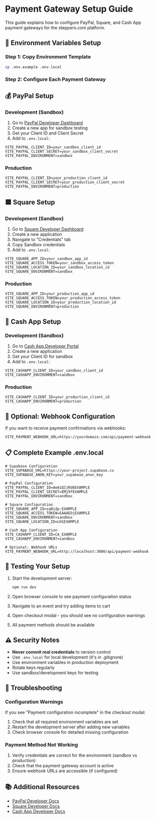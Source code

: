 # Payment Gateway Setup Guide

This guide explains how to configure PayPal, Square, and Cash App payment gateways for the steppers.com platform.

## 🔐 Environment Variables Setup

### Step 1: Copy Environment Template
```bash
cp .env.example .env.local
```

### Step 2: Configure Each Payment Gateway

## 💰 PayPal Setup

### Development (Sandbox)
1. Go to [PayPal Developer Dashboard](https://developer.paypal.com/developer/applications/)
2. Create a new app for sandbox testing
3. Get your Client ID and Client Secret
4. Add to `.env.local`:

```env
VITE_PAYPAL_CLIENT_ID=your_sandbox_client_id
VITE_PAYPAL_CLIENT_SECRET=your_sandbox_client_secret
VITE_PAYPAL_ENVIRONMENT=sandbox
```

### Production
```env
VITE_PAYPAL_CLIENT_ID=your_production_client_id
VITE_PAYPAL_CLIENT_SECRET=your_production_client_secret
VITE_PAYPAL_ENVIRONMENT=production
```

## 🟦 Square Setup

### Development (Sandbox)
1. Go to [Square Developer Dashboard](https://developer.squareup.com/apps)
2. Create a new application
3. Navigate to "Credentials" tab
4. Copy Sandbox credentials
5. Add to `.env.local`:

```env
VITE_SQUARE_APP_ID=your_sandbox_app_id
VITE_SQUARE_ACCESS_TOKEN=your_sandbox_access_token
VITE_SQUARE_LOCATION_ID=your_sandbox_location_id
VITE_SQUARE_ENVIRONMENT=sandbox
```

### Production
```env
VITE_SQUARE_APP_ID=your_production_app_id
VITE_SQUARE_ACCESS_TOKEN=your_production_access_token
VITE_SQUARE_LOCATION_ID=your_production_location_id
VITE_SQUARE_ENVIRONMENT=production
```

## 💚 Cash App Setup

### Development (Sandbox)
1. Go to [Cash App Developer Portal](https://developers.cash.app/)
2. Create a new application
3. Get your Client ID for sandbox
4. Add to `.env.local`:

```env
VITE_CASHAPP_CLIENT_ID=your_sandbox_client_id
VITE_CASHAPP_ENVIRONMENT=sandbox
```

### Production
```env
VITE_CASHAPP_CLIENT_ID=your_production_client_id
VITE_CASHAPP_ENVIRONMENT=production
```

## 🔗 Optional: Webhook Configuration

If you want to receive payment confirmations via webhooks:

```env
VITE_PAYMENT_WEBHOOK_URL=https://yourdomain.com/api/payment-webhook
```

## 📋 Complete Example .env.local

```env
# Supabase Configuration
VITE_SUPABASE_URL=https://your-project.supabase.co
VITE_SUPABASE_ANON_KEY=your_supabase_anon_key

# PayPal Configuration
VITE_PAYPAL_CLIENT_ID=AeA1QIjRd6EXAMPLE
VITE_PAYPAL_CLIENT_SECRET=EMj9fEXAMPLE
VITE_PAYPAL_ENVIRONMENT=sandbox

# Square Configuration  
VITE_SQUARE_APP_ID=sq0idp-EXAMPLE
VITE_SQUARE_ACCESS_TOKEN=EAAAEOjEXAMPLE
VITE_SQUARE_ENVIRONMENT=sandbox
VITE_SQUARE_LOCATION_ID=LH1EXAMPLE

# Cash App Configuration
VITE_CASHAPP_CLIENT_ID=CA_EXAMPLE
VITE_CASHAPP_ENVIRONMENT=sandbox

# Optional: Webhook URLs
VITE_PAYMENT_WEBHOOK_URL=http://localhost:3000/api/payment-webhook
```

## 🚀 Testing Your Setup

1. Start the development server:
   ```bash
   npm run dev
   ```

2. Open browser console to see payment configuration status
3. Navigate to an event and try adding items to cart
4. Open checkout modal - you should see no configuration warnings
5. All payment methods should be available

## ⚠️ Security Notes

- **Never commit real credentials** to version control
- Use `.env.local` for local development (it's in .gitignore)
- Use environment variables in production deployment
- Rotate keys regularly
- Use sandbox/development keys for testing

## 🐛 Troubleshooting

### Configuration Warnings
If you see "Payment configuration incomplete" in the checkout modal:

1. Check that all required environment variables are set
2. Restart the development server after adding new variables
3. Check browser console for detailed missing configuration

### Payment Method Not Working
1. Verify credentials are correct for the environment (sandbox vs production)
2. Check that the payment gateway account is active
3. Ensure webhook URLs are accessible (if configured)

## 📚 Additional Resources

- [PayPal Developer Docs](https://developer.paypal.com/docs/)
- [Square Developer Docs](https://developer.squareup.com/docs)
- [Cash App Developer Docs](https://developers.cash.app/docs)